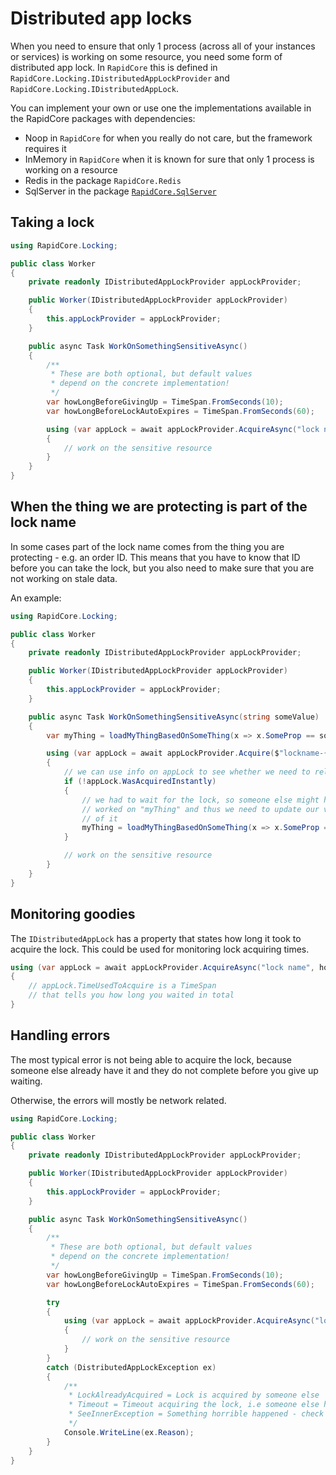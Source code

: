 # Distributed app locks

When you need to ensure that only 1 process (across all of your instances or services) is working on some resource, you need some form of distributed app lock. In `RapidCore` this is defined in `RapidCore.Locking.IDistributedAppLockProvider` and `RapidCore.Locking.IDistributedAppLock`.

You can implement your own or use one the implementations available in the RapidCore packages with dependencies:

- Noop in `RapidCore` for when you really do not care, but the framework requires it
- InMemory in `RapidCore` when it is known for sure that only 1 process is working on a resource
- Redis in the package `RapidCore.Redis`
- SqlServer in the package [`RapidCore.SqlServer`](../SqlServer/Locking.md)

## Taking a lock

```csharp
using RapidCore.Locking;

public class Worker
{
    private readonly IDistributedAppLockProvider appLockProvider;

    public Worker(IDistributedAppLockProvider appLockProvider)
    {
        this.appLockProvider = appLockProvider;
    }

    public async Task WorkOnSomethingSensitiveAsync()
    {
        /**
         * These are both optional, but default values
         * depend on the concrete implementation!
         */
        var howLongBeforeGivingUp = TimeSpan.FromSeconds(10);
        var howLongBeforeLockAutoExpires = TimeSpan.FromSeconds(60);

        using (var appLock = await appLockProvider.AcquireAsync("lock name", howLongBeforeGivingUp, howLongBeforeLockAutoExpires)) // there is also a synchronous version
        {
            // work on the sensitive resource
        }
    }
}
```


## When the thing we are protecting is part of the lock name

In some cases part of the lock name comes from the thing you are protecting - e.g. an order ID. This means that you have to know that ID before you can take the lock, but you also need to make sure that you are not working on stale data.

An example:

```csharp
using RapidCore.Locking;

public class Worker
{
    private readonly IDistributedAppLockProvider appLockProvider;

    public Worker(IDistributedAppLockProvider appLockProvider)
    {
        this.appLockProvider = appLockProvider;
    }

    public async Task WorkOnSomethingSensitiveAsync(string someValue)
    {
        var myThing = loadMyThingBasedOnSomeThing(x => x.SomeProp == someValue);

        using (var appLock = await appLockProvider.Acquire($"lockname-{myThing.Id}"))
        {
            // we can use info on appLock to see whether we need to reload myThing or not
            if (!appLock.WasAcquiredInstantly)
            {
                // we had to wait for the lock, so someone else might have
                // worked on "myThing" and thus we need to update our version
                // of it
                myThing = loadMyThingBasedOnSomeThing(x => x.SomeProp == someValue);
            }

            // work on the sensitive resource
        }
    }
}
```


## Monitoring goodies

The `IDistributedAppLock` has a property that states how long it took to acquire the lock. This could be used for monitoring lock acquiring times.

```csharp
using (var appLock = await appLockProvider.AcquireAsync("lock name", howLongBeforeGivingUp, howLongBeforeLockAutoExpires))
{
    // appLock.TimeUsedToAcquire is a TimeSpan
    // that tells you how long you waited in total
}
```


## Handling errors

The most typical error is not being able to acquire the lock, because someone else already have it and they do not complete before you give up waiting.

Otherwise, the errors will mostly be network related.

```csharp
using RapidCore.Locking;

public class Worker
{
    private readonly IDistributedAppLockProvider appLockProvider;

    public Worker(IDistributedAppLockProvider appLockProvider)
    {
        this.appLockProvider = appLockProvider;
    }

    public async Task WorkOnSomethingSensitiveAsync()
    {
        /**
         * These are both optional, but default values
         * depend on the concrete implementation!
         */
        var howLongBeforeGivingUp = TimeSpan.FromSeconds(10);
        var howLongBeforeLockAutoExpires = TimeSpan.FromSeconds(60);

        try
        {
            using (var appLock = await appLockProvider.AcquireAsync("lock name", howLongBeforeGivingUp, howLongBeforeLockAutoExpires))
            {
                // work on the sensitive resource
            }
        }
        catch (DistributedAppLockException ex)
        {
            /**
             * LockAlreadyAcquired = Lock is acquired by someone else
             * Timeout = Timeout acquiring the lock, i.e someone else has acquired it
             * SeeInnerException = Something horrible happened - check the inner exception for details
             */
            Console.WriteLine(ex.Reason);
        }
    }
}
```

